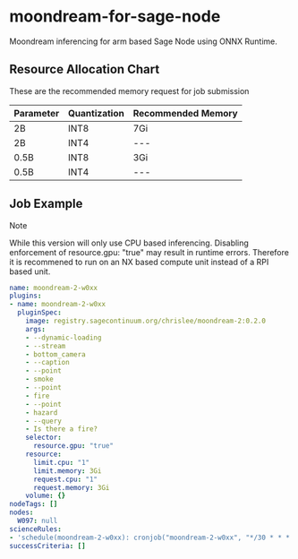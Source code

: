 # moondream-for-sage-node
Moondream inferencing for arm based Sage Node using ONNX Runtime.

## Resource Allocation Chart

These are the recommended memory request for job submission

| Parameter      | Quantization | Recommended Memory |
|----------------|--------------|--------------------|
| 2B             | INT8         | 7Gi                |
| 2B             | INT4         | ---                |
| 0.5B           | INT8         | 3Gi                |
| 0.5B           | INT4         | ---                |


## Job Example

> [!NOTE]
> While this version will only use CPU based inferencing.  Disabling enforcement of resource.gpu: "true" may result in runtime errors.  Therefore it is recommened to run on an NX based compute unit instead of a RPI based unit.


```yaml
name: moondream-2-w0xx
plugins:
- name: moondream-2-w0xx
  pluginSpec:
    image: registry.sagecontinuum.org/chrislee/moondream-2:0.2.0
    args:
    - --dynamic-loading
    - --stream
    - bottom_camera
    - --caption
    - --point
    - smoke
    - --point
    - fire
    - --point
    - hazard
    - --query
    - Is there a fire?
    selector:
      resource.gpu: "true"
    resource:
      limit.cpu: "1"
      limit.memory: 3Gi
      request.cpu: "1"
      request.memory: 3Gi
    volume: {}
nodeTags: []
nodes:
  W097: null
scienceRules:
- 'schedule(moondream-2-w0xx): cronjob("moondream-2-w0xx", "*/30 * * * *")'
successCriteria: []
```
